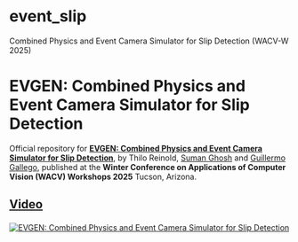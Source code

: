 # event_slip
Combined Physics and Event Camera Simulator for Slip Detection (WACV-W 2025)

# EVGEN: Combined Physics and Event Camera Simulator for Slip Detection

Official repository for [**EVGEN: Combined Physics and Event Camera Simulator for Slip Detection**](https://arxiv.org/pdf/2408.15605), by Thilo Reinold, [Suman Ghosh](https://www.linkedin.com/in/suman-ghosh-a8762576/) and [Guillermo Gallego](https://sites.google.com/view/guillermogallego), published at the **Winter Conference on Applications of Computer Vision (WACV) Workshops 2025** Tucson, Arizona.
<h2 align="left">
  
<!--- [Paper]() | [Video](https://youtu.be/U4eAC0ao2R8) | [Poster]() --->
[Video](https://youtu.be/U4eAC0ao2R8)
</h2>

[![EVGEN: Combined Physics and Event Camera Simulator for Slip Detection](docs/evgen_thumbnail.jpg)](https://youtu.be/U4eAC0ao2R8)
